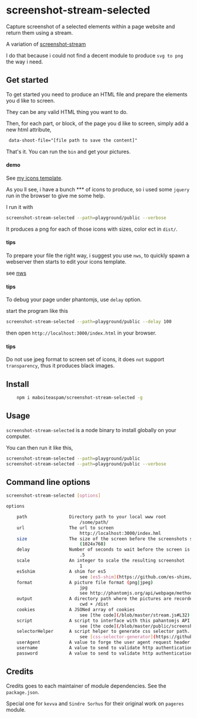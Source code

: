 # screenshot-stream-selected

Capture screenshot of a selected elements within a page website and return them using a stream.

A variation of [screenshot-stream](https://github.com/kevva/screenshot-stream)

I do that because i could not find a decent module to produce `svg to png` the way i need.

## Get started

To get started you need to produce an HTML file and prepare the elements you d like to screen.

They can be any valid HTML thing you want to do.

Then, for each part, or block, of the page you d like to screen, simply add a new html attribute,

```html
 data-shoot-file="[file path to save the content]"
```

That's it. You can run the `bin` and get your pictures.


#### demo

See [my icons template](/playground/public/index.html).

As you ll see, i have a bunch *** of icons to produce, so i used some `jquery` run in the browser to give me some help.

I run it with

```sh
screenshot-stream-selected --path=playground/public --verbose
```

It produces a png for each of those icons with sizes, color ect in `dist/`.


#### tips

To prepare your file the right way,
i suggest you use `nws`, to quickly spawn a webserver then starts to edit your icons template.

see [nws](https://github.com/KenPowers/nws)


#### tips

To debug your page under phantomjs, use `delay` option.

start the program like this

```sh
screenshot-stream-selected --path=playground/public --delay 100
```

then open `http://localhost:3000/index.html` in your browser.


#### tips

Do not use jpeg format to screen set of icons,
it does `not` support `transparency`,
thus it produces black images.


## Install

```sh
    npm i maboiteaspam/screenshot-stream-selected -g
```

## Usage

`screenshot-stream-selected` is a node binary to install globally on your computer.

You can then run it like this,

```sh
screenshot-stream-selected --path=playground/public
screenshot-stream-selected --path=playground/public --verbose
```

## Command line options

```sh
screenshot-stream-selected [options]

options

    path                Directory path to your local www root
                            /some/path/
    url                 The url to screen
                            http://localhost:3000/index.hml
    size                The size of the screen before the screenshots starts
                            (1024x768)
    delay               Number of seconds to wait before the screen is started.
                            .5
    scale               An integer to scale the resulting screenshot
                            1
    es5shim             A shim for es5
                            see [es5-shim](https://github.com/es-shims/es5-shim)
    format              A picture file format (png|jpeg)
                            jpg
                            see http://phantomjs.org/api/webpage/method/render-base64.html
    output              A directory path where the pictures are recorded
                            cwd + /dist
    cookies             A JSONed array of cookies
                            see [the code](/blob/master/stream.js#L32)
    script              A script to interface with this pahantomjs API to screen your blocks.
                            see [the code](/blob/master/public/screenshot.js)
    selectorHelper      A script helper to generate css selector path. It s tightly linked to script.
                            see [css-selector-generator](https://github.com/fczbkk/css-selector-generator/)
    userAgent           A value to forge the user agent request header.
    username            A value to send to validate http authentication.
    password            A value to send to validate http authentication.
```

## Credits

Credits goes to each maintainer of module dependencies. See the `package.json`.

Special one for `kevva` and `Sindre Sorhus` for their original work on `pageres` module.
